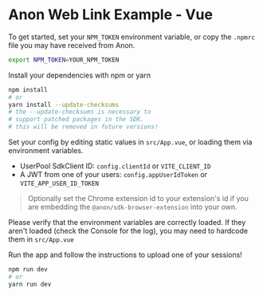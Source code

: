 # Anon Web Link Example - Vue

To get started, set your `NPM_TOKEN` environment variable, or copy the `.npmrc` file you may have received from Anon.

```sh
export NPM_TOKEN=YOUR_NPM_TOKEN
```

Install your dependencies with npm or yarn

```sh
npm install
# or
yarn install --update-checksums
# the --update-checksums is necessary to
# support patched packages in the SDK.
# this will be removed in future versions!
```

Set your config by editing static values in `src/App.vue`, or loading them via environment variables.

- UserPool SdkClient ID: `config.clientId` or `VITE_CLIENT_ID`
- A JWT from one of your users: `config.appUserIdToken` or `VITE_APP_USER_ID_TOKEN`

> Optionally set the Chrome extension id to your extension's id if you are embedding
> the `@anon/sdk-browser-extension` into your own.

Please verify that the environment variables are correctly loaded.
If they aren't loaded (check the Console for the log), you may need to hardcode them in `src/App.vue`

Run the app and follow the instructions to upload one of your sessions!

```sh
npm run dev
# or
yarn run dev
```

